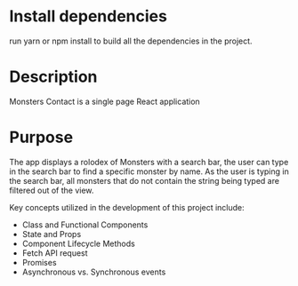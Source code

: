 # Install dependencies 
run yarn or npm install to build all the dependencies in the project.

# Description
Monsters Contact is a single page React application

# Purpose 
The app displays a rolodex of Monsters with a search bar, the user can type in the search bar to find a specific monster by name. As the user is typing in the search bar, all monsters that do not contain the string being typed are filtered out of the view.

Key concepts utilized in the development of this project include:

- Class and Functional Components
- State and Props
- Component Lifecycle Methods
- Fetch API request
- Promises
- Asynchronous vs. Synchronous events
